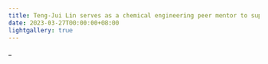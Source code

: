 ```yaml
---
title: Teng-Jui Lin serves as a chemical engineering peer mentor to support the incoming sophomores.
date: 2023-03-27T00:00:00+08:00
lightgallery: true
---
```


_

